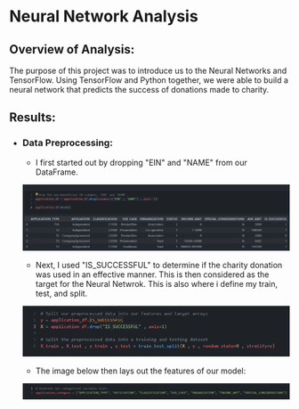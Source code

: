 # Neural Network Analysis

## Overview of Analysis:  

The purpose of this project was to introduce us to the Neural Networks and TensorFlow. Using TensorFlow and Python together, we were able to build a neural network that predicts the success of donations made to charity. 

## Results: 

- ### Data Preprocessing: 

    - I first started out by dropping "EIN" and "NAME" from our DataFrame. 

    ![EIN Name](/images/EIN%20Name.png)

    
    - Next, I used "IS_SUCCESSFUL" to determine if the charity donation was used in an effective manner. This is then considered as the target for the Neural Netwrok. This is also where i define my train, test, and split. 

    ![](/images/IS_SUCCESSFUL.png)

    - The image below then lays out the features of our model: 

    ![](/images/models.png)